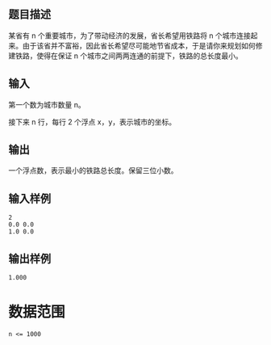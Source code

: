 ## 题目描述

某省有 n 个重要城市，为了带动经济的发展，省长希望用铁路将 n 个城市连接起来。由于该省并不富裕，因此省长希望尽可能地节省成本，于是请你来规划如何修建铁路，使得在保证 n 个城市之间两两连通的前提下，铁路的总长度最小。

## 输入

第一个数为城市数量 n。

接下来 n 行，每行 2 个浮点 x，y，表示城市的坐标。

## 输出

一个浮点数，表示最小的铁路总长度。保留三位小数。

## 输入样例

    2
    0.0 0.0
    1.0 0.0

## 输出样例

    1.000

# 数据范围

    n <= 1000
